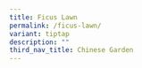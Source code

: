 ```yaml
---
title: Ficus Lawn
permalink: /ficus-lawn/
variant: tiptap
description: ""
third_nav_title: Chinese Garden
---
```

